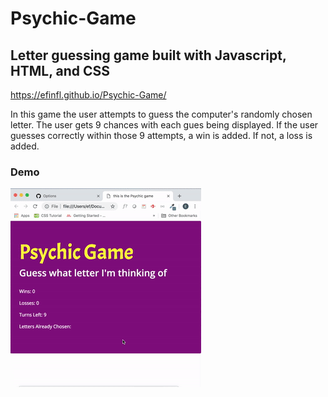 # Psychic-Game
## Letter guessing game built with Javascript, HTML, and CSS
https://efinfl.github.io/Psychic-Game/

 
 
 In this game the user attempts to guess the computer's randomly chosen letter. The user gets 9 chances with each gues being displayed. If the user guesses correctly within those 9 attempts, a win is added. If not, a loss is added.

 ### Demo
 
 <img src="https://github.com/efinfl/Psychic-Game/blob/master/Demo-Psychic_Game.gif">
